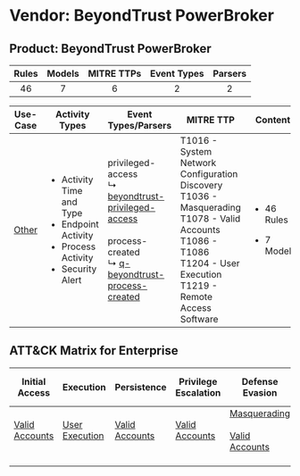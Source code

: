 Vendor: BeyondTrust PowerBroker
===============================
Product: BeyondTrust PowerBroker
--------------------------------
| Rules | Models | MITRE TTPs | Event Types | Parsers |
|:-----:|:------:|:----------:|:-----------:|:-------:|
|  46   |   7    |     6      |      2      |    2    |

|               Use-Case                | Activity Types                                                                                                      | Event Types/Parsers                                                                                                                                                                                                                              | MITRE TTP                                                                                                                                                                         | Content                                              |
|:-------------------------------------:| ------------------------------------------------------------------------------------------------------------------- | ------------------------------------------------------------------------------------------------------------------------------------------------------------------------------------------------------------------------------------------------ | --------------------------------------------------------------------------------------------------------------------------------------------------------------------------------- | ---------------------------------------------------- |
| [Other](../UseCases/usecase_other.md) | <ul><li>Activity Time  and Type</li><li>Endpoint Activity</li><li>Process Activity</li><li>Security Alert</li></ul> |  privileged-access<br> ↳ [beyondtrust-privileged-access](../Parsers/parserContent_beyondtrust-privileged-access.md)<br><br> process-created<br> ↳ [q-beyondtrust-process-created](../Parsers/parserContent_q-beyondtrust-process-created.md)<br> | T1016 - System Network Configuration Discovery<br>T1036 - Masquerading<br>T1078 - Valid Accounts<br>T1086 - T1086<br>T1204 - User Execution<br>T1219 - Remote Access Software<br> | <ul><li>46 Rules</li></ul><ul><li>7 Models</li></ul> |

ATT&CK Matrix for Enterprise
----------------------------
| Initial Access                                                      | Execution                                                           | Persistence                                                         | Privilege Escalation                                                | Defense Evasion                                                                                                                      | Credential Access | Discovery                                                                                   | Lateral Movement | Collection | Command and Control                                                         | Exfiltration | Impact |
| ------------------------------------------------------------------- | ------------------------------------------------------------------- | ------------------------------------------------------------------- | ------------------------------------------------------------------- | ------------------------------------------------------------------------------------------------------------------------------------ | ----------------- | ------------------------------------------------------------------------------------------- | ---------------- | ---------- | --------------------------------------------------------------------------- | ------------ | ------ |
| [Valid Accounts](https://attack.mitre.org/techniques/T1078)<br><br> | [User Execution](https://attack.mitre.org/techniques/T1204)<br><br> | [Valid Accounts](https://attack.mitre.org/techniques/T1078)<br><br> | [Valid Accounts](https://attack.mitre.org/techniques/T1078)<br><br> | [Masquerading](https://attack.mitre.org/techniques/T1036)<br><br>[Valid Accounts](https://attack.mitre.org/techniques/T1078)<br><br> |                   | [System Network Configuration Discovery](https://attack.mitre.org/techniques/T1016)<br><br> |                  |            | [Remote Access Software](https://attack.mitre.org/techniques/T1219)<br><br> |              |        |